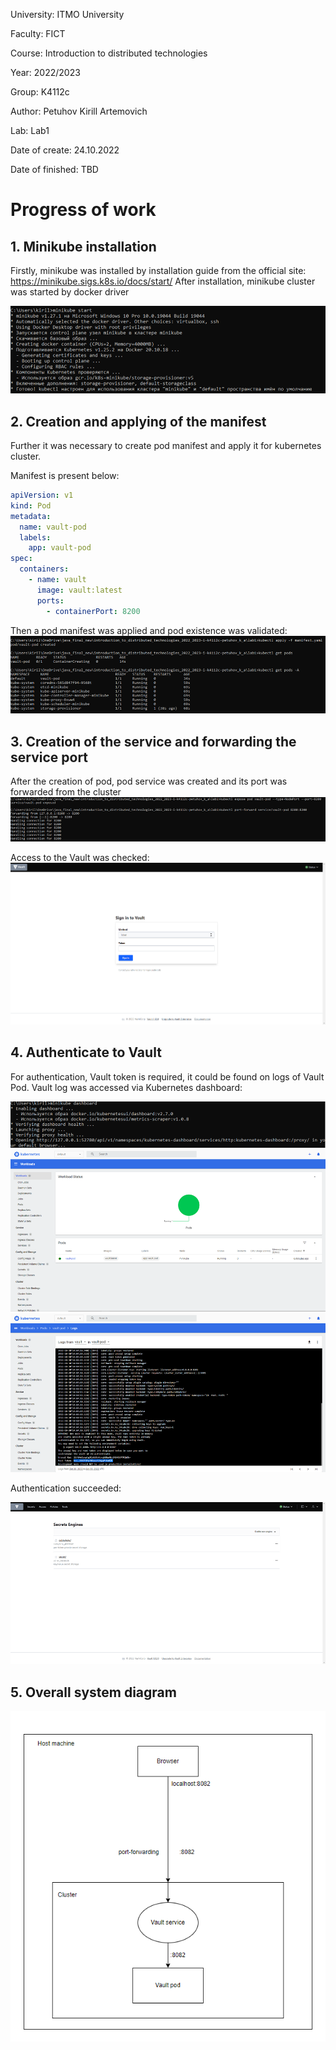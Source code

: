 University: ITMO University

Faculty: FICT

Course: Introduction to distributed technologies

Year: 2022/2023

Group: K4112c

Author: Petuhov Kirill Artemovich

Lab: Lab1

Date of create: 24.10.2022

Date of finished: TBD

# Progress of work
## 1. Minikube installation

Firstly, minikube was installed by installation guide from the official site: https://minikube.sigs.k8s.io/docs/start/
After installation, minikube cluster was started by docker driver

![img.png](images/img.png)

## 2. Creation and applying of the manifest

Further it was necessary to create pod manifest and apply it for kubernetes cluster. 

Manifest is present below:
```yaml
apiVersion: v1
kind: Pod
metadata:
  name: vault-pod
  labels:
    app: vault-pod
spec:
  containers:
    - name: vault
      image: vault:latest
      ports:
        - containerPort: 8200
```

Then a pod manifest was applied and pod existence was validated:
![img_1.png](images/img_1.png)

## 3. Creation of the service and forwarding the service port

After the creation of pod, pod service was created and its port was forwarded from the cluster
![img_2.png](images/img_2.png)

Access to the Vault was checked: 
![img_3.png](images/img_3.png)

## 4. Authenticate to Vault

For authentication, Vault token is required, it could be found on logs of Vault Pod. Vault log was accessed 
via Kubernetes dashboard:

![img.png](images/img_8.png)
![img_4.png](images/img_4.png)
![img_5.png](images/img_5.png)

Authentication succeeded:

![img_6.png](images/img_6.png)

## 5. Overall system diagram

![img_7.png](images/img_7.png)